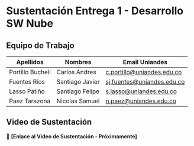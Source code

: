 # Sustentación Entrega 1 - Desarrollo SW Nube

## Equipo de Trabajo
| Apellidos        | Nombres         | Email Uniandes                                  |
|------------------|-----------------|--------------------------------------------------|
| Portillo Bucheli | Carlos Andres   | [c.portillo@uniandes.edu.co](mailto:c.portillo@uniandes.edu.co) |
| Fuentes Ríos     | Santiago Javier | [sj.fuentes@uniandes.edu.co](mailto:sj.fuentes@uniandes.edu.co) |
| Lasso Patiño     | Santiago Felipe | [s.lasso@uniandes.edu.co](mailto:s.lasso@uniandes.edu.co)       |
| Paez Tarazona    | Nicolas Samuel  | [n.paez@uniandes.edu.co](mailto:n.paez@uniandes.edu.co)         |

## Video de Sustentación

🎥 **[Enlace al Video de Sustentación - Próximamente]**
